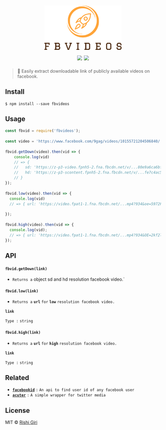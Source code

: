 <h1 align="center">
<br>
<img src="https://raw.githubusercontent.com/rishigiridotcom/rishigiri.com/835ef5231dc96ae7c751b1a35acc664986726b4b/github/fbvideos.png" width="250px">
<br>
<a href="https://travis-ci.org/CodeDotJS/fbvideos"><img src="https://travis-ci.org/CodeDotJS/fbvideos.svg?branch=master"></a> <img src="https://img.shields.io/badge/code_style-XO-5ed9c7.svg">
<br>
</h1>

> :link: Easily extract downloadable link of publicly available videos on facebook.

## Install

```
$ npm install --save fbvideos
```

## Usage

```js
const fbvid = require('fbvideos');

const video = 'https://www.facebook.com/9gag/videos/10155721204506840/';

fbvid.getDown(video).then(vid => {
	console.log(vid)
	// => {
	//   sd: 'https://z-p3-video.fpnh5-2.fna.fbcdn.net/v/...80e9a6ca6bf93aff3f361031580cd0e7&oe=5BAE6793',
	//   hd: 'https://z-p3-scontent.fpnh5-2.fna.fbcdn.net/v/...fe7c4ac5a6035beadf717e&oe=5C52EA14'
	// }
});

fbvid.low(video).then(vid => {
  console.log(vid)
  // => { url: 'https://video.fpat1-1.fna.fbcdn.net/...mp4?934&oe=5972F363' }

});

fbvid.high(video).then(vid => {
  console.log(vid);
  // => { url: 'https://video.fpat1-1.fna.fbcdn.net/...mp4?934&OE=2kf2lf4g' }
});
```

## API

#### __`fbvid.getDown(link)`__
- `Returns a` object sd and hd resolution facebook video.`

#### __`fbvid.low(link)`__

- `Returns a` __`url`__ `for` __`low`__ `resolution facebook video.`

__`link`__

`Type :` `string`

#### __`fbvid.high(link)`__

- `Returns a` __`url`__ `for` __`high`__ `resolution facebook video.`

__`link`__

`Type :` `string`


## Related


- __[`facebookid`](https://github.com/CodeDotJS/facebookid)__ `:` `An api to find user id of any facebook user`
- __[`acuter`](https://github.com/CodeDotJS/acuter)__ `:` `A simple wrapper for twitter media`

## License

MIT &copy; [Rishi Giri](http://rishigiri.ml)


